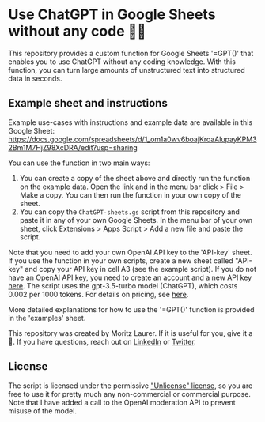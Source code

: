 # Use ChatGPT in Google Sheets without any code 🤖🧑 

This repository provides a custom function for Google Sheets '=GPT()' that enables you to use ChatGPT without any coding knowledge. With this function, you can turn large amounts of unstructured text into structured data in seconds. 

## Example sheet and instructions
Example use-cases with instructions and example data are available in this Google Sheet: 
https://docs.google.com/spreadsheets/d/1_om1a0wv6boajKroaAlupayKPM32Bm1M7HjZ98XcDRA/edit?usp=sharing

You can use the function in two main ways: 
1. You can create a copy of the sheet above and directly run the function on the example data. Open the link and in the menu bar click > File > Make a copy. You can then run the function in your own copy of the sheet. 
2. You can copy the `ChatGPT-sheets.gs` script from this repository and paste it in any of your own Google Sheets. In the menu bar of your own sheet, click Extensions > Apps Script > Add a new file and paste the script. 

Note that you need to add your own OpenAI API key to the 'API-key' sheet. If you use the function in your own scripts, create a new sheet called "API-key" and copy your API key in cell A3 (see the example script). If you do not have an OpenAI API key, you need to create an account and a new API key [here](https://platform.openai.com/account/api-keys). The script uses the gpt-3.5-turbo model (ChatGPT), which costs 0.002 per 1000 tokens. For details on pricing, see [here](https://openai.com/pricing).

More detailed explanations for how to use the '=GPT()' function is provided in the 'examples' sheet. 

This repository was created by Moritz Laurer. If it is useful for you, give it a 🌟. If you have questions, reach out on [LinkedIn](https://www.linkedin.com/in/moritz-laurer/) or [Twitter](https://twitter.com/MoritzLaurer).


## License
The script is licensed under the permissive ["Unlicense" license](https://github.com/MoritzLaurer/ChatGPT-google-sheets/blob/master/LICENSE), so you are free to use it for pretty much any non-commercial or commercial purpose. Note that I have added a call to the OpenAI moderation API to prevent misuse of the model. 
